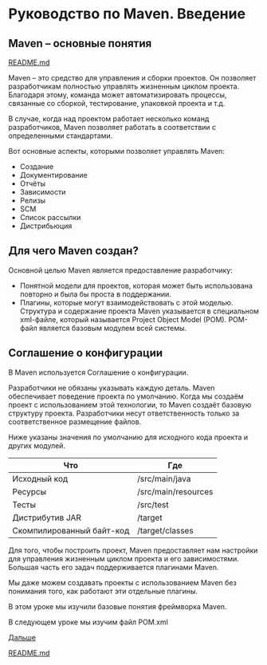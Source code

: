 # Руководство по Maven. Введение

## Maven – основные понятия

[README.md](../../README.md)

Maven – это средство для управления и сборки проектов. Он позволяет разработчикам полностью управлять жизненным циклом проекта. 
Благодаря этому, команда может автоматизировать процессы, связанные со сборкой, тестирование, упаковкой проекта и т.д.

В случае, когда над проектом работает несколько команд разработчиков, Maven позволяет работать в соответствии с определенными стандартами.

Вот основные аспекты, которыми позволяет управлять Maven:
- Создание
- Документирование
- Отчёты
- Зависимости
- Релизы
- SCM
- Список рассылки
- Дистрибьюция

## Для чего Maven создан?
Основной целью Maven является предоставление разработчику:
- Понятной модели для проектов, которая может быть использована повторно и была бы проста в поддержании.
- Плагины, которые могут взаимодействовать с этой моделью.
Структура и содержание проекта Maven указывается в специальном xml-файле, который называется Project Object Model (POM). POM-файл является базовым модулем всей системы.

## Соглашение о конфигурации
В Maven используется Соглашение о конфигурации.

Разработчики не обязаны указывать каждую деталь. Maven обеспечивает поведение проекта по умолчанию. Когда мы создаём проект с использованием этой технологии, то Maven создаёт базовую структуру проекта. Разработчики несут ответственность только за соответственное размещение файлов.

Ниже указаны значения по умолчанию для исходного кода проекта и других модулей.

Что|Где
---|---
Исходный код|/src/main/java
Ресурсы|/src/main/resources
Тесты|/src/test
Дистрибутив JAR|/target
Скомпилированный байт-код|/target/classes

Для того, чтобы построить проект, Maven предоставляет нам настройки для управления жизненным циклом проекта и его зависимостями. Большая часть его задач поддерживается плагинами Maven.

Мы даже можем создавать проекты с использованием Maven без понимания того, как работают эти отдельные плагины.

В этом уроке мы изучили базовые понятия фреймворка Maven.

В следующем уроке мы изучим файл POM.xml

[Дальше](pom-file.md)

[README.md](../../README.md)